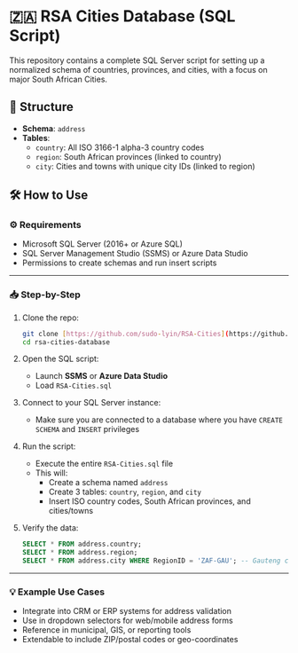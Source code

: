 # 🇿🇦 RSA Cities Database (SQL Script)

This repository contains a complete SQL Server script for setting up a normalized schema of countries, provinces, and cities, with a  focus on major South African Cities.

## 📂 Structure

- **Schema**: `address`
- **Tables**:
  - `country`: All ISO 3166-1 alpha-3 country codes
  - `region`: South African provinces (linked to country)
  - `city`: Cities and towns with unique city IDs (linked to region)

## 🛠️ How to Use

### ⚙️ Requirements

- Microsoft SQL Server (2016+ or Azure SQL)
- SQL Server Management Studio (SSMS) or Azure Data Studio
- Permissions to create schemas and run insert scripts

---

### 📥 Step-by-Step

1. Clone the repo:
   ```bash
   git clone [https://github.com/sudo-lyin/RSA-Cities](https://github.com/sudo-lyin/rsa-cities-database)
   cd rsa-cities-database
   ```

2. Open the SQL script:
   - Launch **SSMS** or **Azure Data Studio**
   - Load `RSA-Cities.sql`

3. Connect to your SQL Server instance:
   - Make sure you are connected to a database where you have `CREATE SCHEMA` and `INSERT` privileges

4. Run the script:
   - Execute the entire `RSA-Cities.sql` file
   - This will:
     - Create a schema named `address`
     - Create 3 tables: `country`, `region`, and `city`
     - Insert ISO country codes, South African provinces, and cities/towns

5. Verify the data:
   ```sql
   SELECT * FROM address.country;
   SELECT * FROM address.region;
   SELECT * FROM address.city WHERE RegionID = 'ZAF-GAU'; -- Gauteng cities
   ```

---

### 💡 Example Use Cases

- Integrate into CRM or ERP systems for address validation
- Use in dropdown selectors for web/mobile address forms
- Reference in municipal, GIS, or reporting tools
- Extendable to include ZIP/postal codes or geo-coordinates



